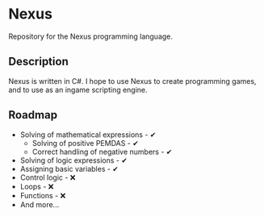 # Nexus
Repository for the Nexus programming language.
## Description
Nexus is written in C#. I hope to use Nexus to create programming games, and to use as an ingame scripting engine.
## Roadmap
* Solving of mathematical expressions - ✔
  * Solving of positive PEMDAS - ✔
  * Correct handling of negative numbers - ✔
* Solving of logic expressions - ✔
* Assigning basic variables - ✔
* Control logic - ❌
* Loops - ❌
* Functions - ❌
* And more...
